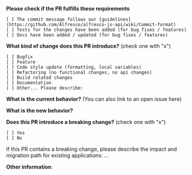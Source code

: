 **Please check if the PR fulfills these requirements**
```
[ ] The commit message follows our [guidelines](https://github.com/Alfresco/alfresco-js-api/wiki/Commit-format)
[ ] Tests for the changes have been added (for bug fixes / features)
[ ] Docs have been added / updated (for bug fixes / features)
```
<!--
 Before submitting your PR, please check that your code follows our contribution guidelines:
 https://github.com/Alfresco/alfresco-js-api/wiki/Code-contribution-acceptance-criteria
 -->

**What kind of change does this PR introduce?** (check one with "x")
```
[ ] Bugfix
[ ] Feature
[ ] Code style update (formatting, local variables)
[ ] Refactoring (no functional changes, no api changes)
[ ] Build related changes
[ ] Documentation
[ ] Other... Please describe:
```

**What is the current behavior?** (You can also link to an open issue here)



**What is the new behavior?**



**Does this PR introduce a breaking change?** (check one with "x")
```
[ ] Yes
[ ] No
```

If this PR contains a breaking change, please describe the impact and migration path for existing applications: ...

**Other information**:
